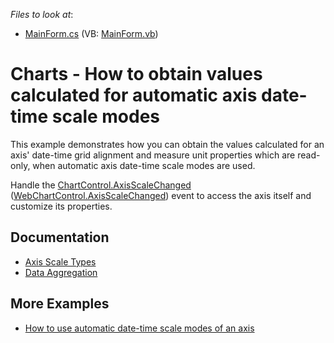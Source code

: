 <!-- default file list -->
*Files to look at*:

* [MainForm.cs](./CS/MainForm.cs) (VB: [MainForm.vb](./VB/MainForm.vb))
<!-- default file list end -->

# Charts - How to obtain values calculated for automatic axis date-time scale modes

This example demonstrates how you can obtain the values calculated for an axis' date-time grid alignment and measure unit properties which are read-only, when automatic axis date-time scale modes are used.

Handle the [ChartControl.AxisScaleChanged](https://docs.devexpress.com/WindowsForms/DevExpress.XtraCharts.ChartControl.AxisScaleChanged) ([WebChartControl.AxisScaleChanged](https://docs.devexpress.com/AspNet/DevExpress.XtraCharts.Web.WebChartControl.AxisScaleChanged)) event to access the axis itself and customize its properties.

## Documentation

- [Axis Scale Types](https://docs.devexpress.com/WindowsForms/5799/controls-and-libraries/chart-control/axes/axis-scale-types)
- [Data Aggregation](https://docs.devexpress.com/WindowsForms/6247/controls-and-libraries/chart-control/data-representation/data-aggregation)

## More Examples

- [How to use automatic date-time scale modes of an axis](https://github.com/DevExpress-Examples/how-to-use-automatic-date-time-scale-modes-of-an-axis-e1531)
